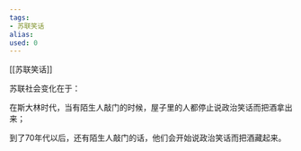 ```yaml
---
tags: 
- 苏联笑话 
alias:
used: 0
---
```

[[苏联笑话]]


苏联社会变化在于：

在斯大林时代，当有陌生人敲门的时候，屋子里的人都停止说政治笑话而把酒拿出来；

到了70年代以后，还有陌生人敲门的话，他们会开始说政治笑话而把酒藏起来。

